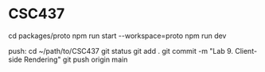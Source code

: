 # CSC437
cd packages/proto
npm run start --workspace=proto
npm run dev

push:
cd ~/path/to/CSC437 
git status
git add .
git commit -m "Lab 9. Client-side Rendering"
git push origin main
